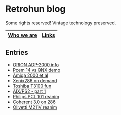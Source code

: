 # Retrohun blog

Some rights reserved! Vintage technology preserved.

[Who we are](whoweare) | [Links](links)
--- | ---

## Entries

- [ORION ADP-2000 info](dt/orionadp2000info)
- [Pcem 14 vs QNX demo](dt/pcem14vsqnxdemo)
- [Amiga 2000 et al](dt/amiga2000etal)
- [Xenix286 on demand](dt/xenix286ondemand)
- [Toshiba T3100 fun](dt/toshibat3100fun)
- [AIX/PS2 - part 1](dt/aixps2part1)
- [Philips PCL 101 reanim](dt/philipspcl101reanim)
- [Coherent 3.0 on 286](dt/coherent30on286)
- [Olivetti M211V reanim](dt/olivettim211vreanim)
